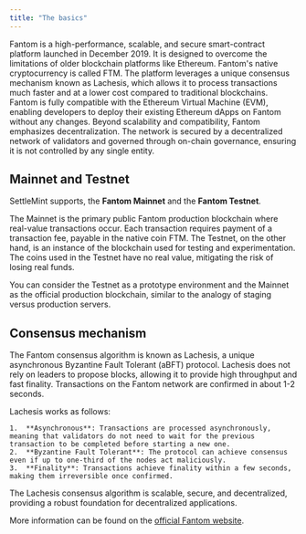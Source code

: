```yaml
---
title: "The basics"
---
```


Fantom is a high-performance, scalable, and secure smart-contract platform launched in December 2019. It is designed to overcome the limitations of older blockchain platforms like Ethereum. Fantom's native cryptocurrency is called FTM. The platform leverages a unique consensus mechanism known as Lachesis, which allows it to process transactions much faster and at a lower cost compared to traditional blockchains. Fantom is fully compatible with the Ethereum Virtual Machine (EVM), enabling developers to deploy their existing Ethereum dApps on Fantom without any changes. Beyond scalability and compatibility, Fantom emphasizes decentralization. The network is secured by a decentralized network of validators and governed through on-chain governance, ensuring it is not controlled by any single entity.

## Mainnet and Testnet

SettleMint supports, the **Fantom Mainnet** and the **Fantom Testnet**.

The Mainnet is the primary public Fantom production blockchain where real-value transactions occur. Each transaction requires payment of a transaction fee, payable in the native coin FTM. The Testnet, on the other hand, is an instance of the blockchain used for testing and experimentation. The coins used in the Testnet have no real value, mitigating the risk of losing real funds.

You can consider the Testnet as a prototype environment and the Mainnet as the official production blockchain, similar to the analogy of staging versus production servers.

## Consensus mechanism

The Fantom consensus algorithm is known as Lachesis, a unique asynchronous Byzantine Fault Tolerant (aBFT) protocol. Lachesis does not rely on leaders to propose blocks, allowing it to provide high throughput and fast finality. Transactions on the Fantom network are confirmed in about 1-2 seconds.

Lachesis works as follows:

    1.	**Asynchronous**: Transactions are processed asynchronously, meaning that validators do not need to wait for the previous transaction to be completed before starting a new one.
    2.	**Byzantine Fault Tolerant**: The protocol can achieve consensus even if up to one-third of the nodes act maliciously.
    3.	**Finality**: Transactions achieve finality within a few seconds, making them irreversible once confirmed.

The Lachesis consensus algorithm is scalable, secure, and decentralized, providing a robust foundation for decentralized applications.

More information can be found on the [official Fantom website](https://fantom.foundation/).
